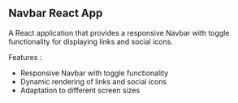## Navbar React App

A React application that provides a responsive Navbar with toggle functionality for displaying links and social icons.

Features :

- Responsive Navbar with toggle functionality
- Dynamic rendering of links and social icons
- Adaptation to different screen sizes

